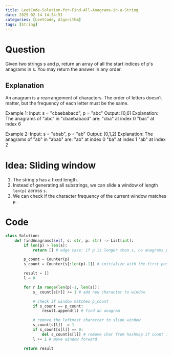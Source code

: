 ```yaml
---
title: LeetCode-Solution-for-Find-All-Anagrams-in-a-String
date: 2025-02-14 14:34:51
categories: [LeetCode, Algorithm]
tags: [String]
---
```


# Question

Given two strings s and p, return an array of all the start indices of p's anagrams in s. You may return the answer in any order.

## Explanation

An anagram is a rearrangement of characters.
The order of letters doesn’t matter, but the frequency of each letter must be the same.

Example 1:
Input: s = "cbaebabacd", p = "abc"
Output: [0,6]
Explanation:
The anagrams of "abc" in "cbaebabacd" are:
"cba" at index 0
"bac" at index 6

Example 2:
Input: s = "abab", p = "ab"
Output: [0,1,2]
Explanation:
The anagrams of "ab" in "abab" are:
"ab" at index 0
"ba" at index 1
"ab" at index 2

# Idea: Sliding window

1. The string `p` has a fixed length.
2. Instead of generating all substrings, we can slide a window of length `len(p)` across `s`.
3. We can check if the character frequency of the current window matches `p`.

# Code

```python
class Solution:
    def findAnagrams(self, s: str, p: str) -> List[int]:
        if len(p) > len(s):
            return [] # edge case: if p is longer than s, no anagrams possible

        p_count = Counter(p)
        s_count = Counter(s[:len(p)-1]) # initialize with the first possible word with length of word p

        result = []
        l = 0

        for r in range(len(p)-1, len(s)):
            s_ count[s[r]] += 1 # add new character to window

            # check if window matches p_count
            if s_count == p_count:
                result.append(l) # find an anagram

            # remove the leftmost character to slide window
            s_count[s[l]] -= 1
            if s_count[s[l]] == 0:
                del s_count[s[l]] # remove char from hashmap if count is 0
            l += 1 # move window forward

        return result



```

